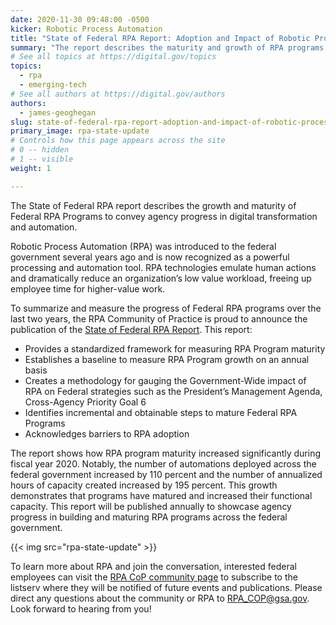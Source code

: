 ```yaml
---
date: 2020-11-30 09:48:00 -0500
kicker: Robotic Process Automation
title: "State of Federal RPA Report: Adoption and Impact of Robotic Process Automation in the Federal Government"
summary: "The report describes the maturity and growth of RPA programs to convey agency progress in digital transformation and automation."
# See all topics at https://digital.gov/topics
topics:
  - rpa
  - emerging-tech
# See all authors at https://digital.gov/authors
authors:
  - james-geoghegan
slug: state-of-federal-rpa-report-adoption-and-impact-of-robotic-process-automation-in-the-federal-government
primary_image: rpa-state-update
# Controls how this page appears across the site
# 0 -- hidden
# 1 -- visible
weight: 1

---
```


<div class="deck"><p>The State of Federal RPA report describes the growth and maturity of Federal RPA Programs to convey agency progress in digital transformation and automation.</p></div>

Robotic Process Automation (RPA) was introduced to the federal government several years ago and is now recognized as a powerful processing and automation tool. RPA technologies emulate human actions and dramatically reduce an organization’s low value workload, freeing up employee time for higher-value work.

To summarize and measure the progress of Federal RPA programs over the last two years, the RPA Community of Practice is proud to announce the publication of the [State of Federal RPA Report](https://digital.gov/guides/rpa/state-of-federal-rpa/). This report:  

-  Provides a standardized framework for measuring RPA Program maturity  
-  Establishes a baseline to measure RPA Program growth on an annual basis  
-  Creates a methodology for gauging the Government-Wide impact of RPA on Federal strategies such as the President’s Management Agenda, Cross-Agency Priority Goal 6  
-  Identifies incremental and obtainable steps to mature Federal RPA Programs  
-  Acknowledges barriers to RPA adoption

The report shows how RPA program maturity increased significantly during fiscal year 2020. Notably, the number of automations deployed across the federal government increased by 110 percent and the number of annualized hours of capacity created increased by 195 percent. This growth demonstrates that programs have matured and increased their functional capacity. This report will be published annually to showcase agency progress in building and maturing RPA programs across the federal government. 

{{< img src="rpa-state-update" >}}

To learn more about RPA and join the conversation, interested federal employees can visit the [RPA CoP community page](https://digital.gov/communities/rpa/) to subscribe to the listserv where they will be notified of future events and publications. Please direct any questions about the community or RPA to [RPA_COP@gsa.gov](mailto:RPA_COP@gsa.gov). Look forward to hearing from you! 
